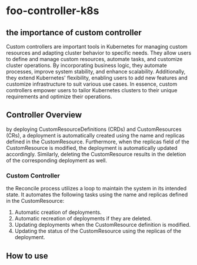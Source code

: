 # foo-controller-k8s

## the importance of custom controller
Custom controllers are important tools in Kubernetes for managing custom resources and adapting cluster behavior to specific needs. They allow users to define and manage custom resources, automate tasks, and customize cluster operations. By incorporating business logic, they automate processes, improve system stability, and enhance scalability. Additionally, they extend Kubernetes' flexibility, enabling users to add new features and customize infrastructure to suit various use cases. In essence, custom controllers empower users to tailor Kubernetes clusters to their unique requirements and optimize their operations.
## Controller Overview
by deploying CustomResourceDefinitions (CRDs) and CustomResources (CRs), a deployment is automatically created using the name and replicas defined in the CustomResource. Furthermore, when the replicas field of the CustomResource is modified, the deployment is automatically updated accordingly. Similarly, deleting the CustomResource results in the deletion of the corresponding deployment as well.

### Custom Controller
the Reconcile process utilizes a loop to maintain the system in its intended state. It automates the following tasks using the name and replicas defined in the CustomResource:

1. Automatic creation of deployments.
2. Automatic recreation of deployments if they are deleted.
3. Updating deployments when the CustomResource definition is modified.
4. Updating the status of the CustomResource using the replicas of the deployment.
## How to use
